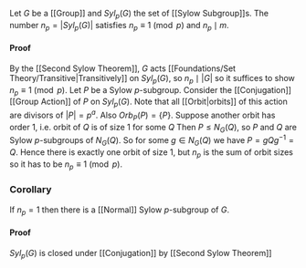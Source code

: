 Let $G$ be a [[Group]] and $Syl_{p}(G)$ the set of [[Sylow Subgroup]]s.
The number $n_p=|Syl_p(G)|$ satisfies $n_p\equiv 1\pmod{p}$ and $n_p\mid m$.
#### Proof
By the [[Second Sylow Theorem]], $G$ acts [[Foundations/Set Theory/Transitive|Transitively]] on $Syl_p(G)$, 
so $n_p\mid |G|$ 
so it suffices to show $n_p\equiv 1\pmod p$. 
Let $P$ be a Sylow $p$-subgroup. 
Consider the [[Conjugation]] [[Group Action]] of $P$ on $Syl_p(G)$. 
Note that all [[Orbit|orbits]] of this action are divisors of $|P|=p^a$. 
Also $Orb_P(P)=\{P\}$. 
Suppose another orbit has order 1, 
i.e. orbit of $Q$ is of size 1 for some $Q$
Then $P\leq N_G(Q)$, 
so $P$ and $Q$ are Sylow $p$-subgroups of $N_G(Q)$. 
So for some $g\in N_G(Q)$ we have $P=gQg^{-1}=Q$. 
Hence there is exactly one orbit of size $1$, 
but $n_p$ is the sum of orbit sizes so it has to be $n_p\equiv 1\pmod p$.
### Corollary
If $n_p=1$ then there is a [[Normal]] Sylow $p$-subgroup of $G$.
#### Proof
$Syl_p(G)$ is closed under [[Conjugation]] by [[Second Sylow Theorem]]